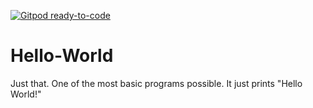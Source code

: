 [![Gitpod ready-to-code](https://img.shields.io/badge/Gitpod-ready--to--code-blue?logo=gitpod)](https://gitpod.io/#https://github.com/aneun-rust-book/Hello-World)

# Hello-World
Just that. One of the most basic programs possible.
It just prints "Hello World!"
